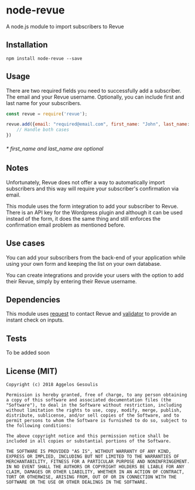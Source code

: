 # node-revue

A node.js module to import subscribers to Revue


## Installation

`npm install node-revue --save`


## Usage

There are two required fields you need to successfully add a subscriber. The email and your Revue username. Optionally, you can include first and last name for your subscribers.

```javascript
const revue = require('revue');

revue.add({email: "required@email.com", first_name: "John", last_name: "Doe"},"myusername",function(err,success){ 
	// Handle both cases 
})
```
###### * first_name and last_name are optional


## Notes

Unfortunately, Revue does not offer a way to automatically import subscribers and this way will require your subscriber's confirmation via email.

This module uses the form integration to add your subscriber to Revue. There is an API key for the Wordpress plugin and although it can be used instead of the form, it does the same thing and still enforces the confirmation email problem as mentioned before.


## Use cases

You can add your subscribers from the back-end of your application while using your own form and keeping the list on your own database.

You can create integrations and provide your users with the option to add their Revue, simply by entering their Revue username.


## Dependencies

This module uses [request](https://github.com/request/request) to contact Revue and [validator](https://github.com/chriso/validator.js/) to provide an instant check on inputs.


## Tests

To be added soon


## License (MIT)

```
Copyright (c) 2018 Aggelos Gesoulis

Permission is hereby granted, free of charge, to any person obtaining a copy of this software and associated documentation files (the "Software"), to deal in the Software without restriction, including without limitation the rights to use, copy, modify, merge, publish, distribute, sublicense, and/or sell copies of the Software, and to permit persons to whom the Software is furnished to do so, subject to the following conditions:

The above copyright notice and this permission notice shall be included in all copies or substantial portions of the Software.

THE SOFTWARE IS PROVIDED "AS IS", WITHOUT WARRANTY OF ANY KIND, EXPRESS OR IMPLIED, INCLUDING BUT NOT LIMITED TO THE WARRANTIES OF MERCHANTABILITY, FITNESS FOR A PARTICULAR PURPOSE AND NONINFRINGEMENT. IN NO EVENT SHALL THE AUTHORS OR COPYRIGHT HOLDERS BE LIABLE FOR ANY CLAIM, DAMAGES OR OTHER LIABILITY, WHETHER IN AN ACTION OF CONTRACT, TORT OR OTHERWISE, ARISING FROM, OUT OF OR IN CONNECTION WITH THE SOFTWARE OR THE USE OR OTHER DEALINGS IN THE SOFTWARE.

```
